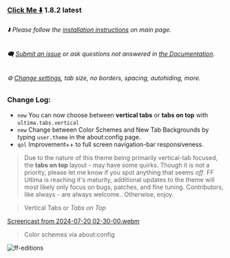 ### [Click Me ⬇️](https://github.com/soulhotel/FF-ULTIMA/releases/download/1.8.2/ffultima1.8.2.zip) 1.8.2 latest

###### ⬇️ Please follow the [installation instructions](https://github.com/soulhotel/FF-ULTIMA#installation) on main page.

###### 🗨️ [Submit an issue](https://github.com/soulhotel/FF-ULTIMA/issues/new/choose) or ask questions not answered in [the Documentation](https://github.com/soulhotel/FF-ULTIMA/tree/main/doc).

###### ⚙️ [Change settings](https://github.com/soulhotel/FF-ULTIMA/blob/main/doc/Modification.md), tab size, no borders, spacing, autohiding, more.

### Change Log:
- `new` You can now choose between **vertical tabs** or **tabs on top** with `ultima.tabs.vertical`
- `new` Change between Color Schemes and New Tab Backgrounds by typing `user.theme` in the about:config page.
- `qol` Improvement++ to full screen navigation-bar responsiveness.

> Due to the nature of this theme being primarily vertical-tab focused, the **tabs on top** layout - may have some quirks. Though it is not a priority, please let me know if you spot anything that seems *off*.
> FF Ultima is reaching it's maturity, additional updates to the theme will most likely only focus on bugs, patches, and fine tuning. Contributors, like always - are always welcome.. Otherwise, enjoy.

> Vertical Tabs or *Tabs on Top*

[Screencast from 2024-07-20 02-30-00.webm](https://github.com/user-attachments/assets/0d551dda-60bc-435a-9dae-a048e196a410)

> Color schemes via about:config

![ff-editions](https://github.com/user-attachments/assets/b7ca4a8c-1a8d-4f38-adae-be7a99b69e29)


